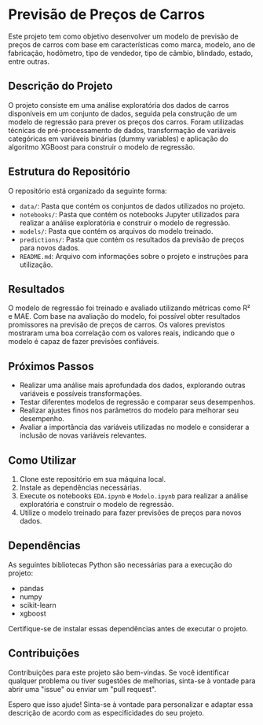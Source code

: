 # Previsão de Preços de Carros

Este projeto tem como objetivo desenvolver um modelo de previsão de preços de carros com base em características como marca, modelo, ano de fabricação, hodômetro, tipo de vendedor, tipo de câmbio, blindado, estado, entre outras.

## Descrição do Projeto

O projeto consiste em uma análise exploratória dos dados de carros disponíveis em um conjunto de dados, seguida pela construção de um modelo de regressão para prever os preços dos carros. Foram utilizadas técnicas de pré-processamento de dados, transformação de variáveis categóricas em variáveis binárias (dummy variables) e aplicação do algoritmo XGBoost para construir o modelo de regressão.

## Estrutura do Repositório

O repositório está organizado da seguinte forma:

- `data/`: Pasta que contém os conjuntos de dados utilizados no projeto.
- `notebooks/`: Pasta que contém os notebooks Jupyter utilizados para realizar a análise exploratória e construir o modelo de regressão.
- `models/`: Pasta que contém os arquivos do modelo treinado.
- `predictions/`: Pasta que contém os resultados da previsão de preços para novos dados.
- `README.md`: Arquivo com informações sobre o projeto e instruções para utilização.

## Resultados

O modelo de regressão foi treinado e avaliado utilizando métricas como R² e MAE. Com base na avaliação do modelo, foi possível obter resultados promissores na previsão de preços de carros. Os valores previstos mostraram uma boa correlação com os valores reais, indicando que o modelo é capaz de fazer previsões confiáveis.

## Próximos Passos

- Realizar uma análise mais aprofundada dos dados, explorando outras variáveis e possíveis transformações.
- Testar diferentes modelos de regressão e comparar seus desempenhos.
- Realizar ajustes finos nos parâmetros do modelo para melhorar seu desempenho.
- Avaliar a importância das variáveis utilizadas no modelo e considerar a inclusão de novas variáveis relevantes.

## Como Utilizar

1. Clone este repositório em sua máquina local.
2. Instale as dependências necessárias.
3. Execute os notebooks `EDA.ipynb` e `Modelo.ipynb` para realizar a análise exploratória e construir o modelo de regressão.
4. Utilize o modelo treinado para fazer previsões de preços para novos dados.

## Dependências

As seguintes bibliotecas Python são necessárias para a execução do projeto:

- pandas
- numpy
- scikit-learn
- xgboost

Certifique-se de instalar essas dependências antes de executar o projeto.

## Contribuições

Contribuições para este projeto são bem-vindas. Se você identificar qualquer problema ou tiver sugestões de melhorias, sinta-se à vontade para abrir uma "issue" ou enviar um "pull request".

Espero que isso ajude! Sinta-se à vontade para personalizar e adaptar essa descrição de acordo com as especificidades do seu projeto.

